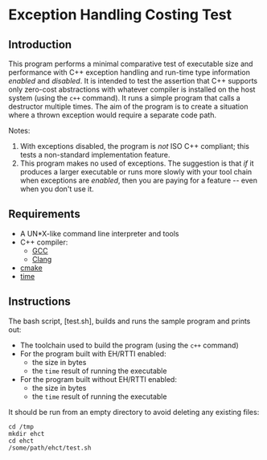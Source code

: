 # Exception Handling Costing Test

## Introduction

This program performs a minimal comparative test of executable size and performance with C++ 
exception handling and run-time type information *enabled* and *disabled*. It is intended to test 
the assertion that C++ supports only zero-cost abstractions with whatever compiler is installed on 
the host system (using the `c++` command). It runs a simple program that calls a destructor 
multiple times. The aim of the program is to create a situation where a thrown exception would 
require a separate code path.

Notes:
1. With exceptions disabled, the program is *not* ISO C++ compliant;
   this tests a non-standard implementation feature.
2. This program makes no used of exceptions. The suggestion is that *if* it produces a larger 
   executable or runs more slowly with your tool chain when exceptions are *enabled*, then you are 
   paying for a feature -- even when you don't use it.

## Requirements

* A UN*X-like command line interpreter and tools
* C++ compiler:
  * [GCC](https://gcc.gnu.org/) 
  * [Clang](https://clang.llvm.org/)
* [cmake](https://cmake.org/)
* [time](http://man7.org/linux/man-pages/man1/time.1.html)

## Instructions

The bash script, [test.sh], builds and runs the sample program and prints out:

* The toolchain used to build the program (using the `c++` command)
* For the program built with EH/RTTI enabled:
  * the size in bytes
  * the `time` result of running the executable
* For the program built without EH/RTTI enabled:
  * the size in bytes
  * the `time` result of running the executable

It should be run from an empty directory to avoid deleting any existing files:

```
cd /tmp
mkdir ehct
cd ehct
/some/path/ehct/test.sh
```
